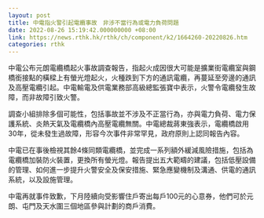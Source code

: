 ```yaml
---
layout: post
title: 中電指火警引起電纜事故　非涉不當行為或電力負荷問題
date: 2022-08-26 15:19:42.000000000 +08:00
link: https://news.rthk.hk/rthk/ch/component/k2/1664260-20220826.htm
categories: rthk
---
```


中電公布元朗電纜橋起火事故調查報告，指起火成因很大可能是擴業街電纜室與鋼橋銜接點的橫樑上有螢光燈起火，火種跌到下方的通訊電纜，再蔓延至旁邊的通訊及高壓電纜引起。中電輸電及供電業務部高級總監張寶中表示，火警令電纜發生故障，而非故障引致火警。

調查小組排除多個可能性，包括事故並不涉及不正當行為，亦與電力負荷、電力保護系統、炎熱天氣及電纜橋內高壓電纜無關。中電總裁蔣東強表示，電纜橋啟用30年，從未發生過故障，形容今次事件非常罕見，政府原則上認同報告內容。

中電已在事後檢視其餘4條同類電纜橋，並完成一系列額外緩減風險措施，包括為電纜橋加裝防火裝置，更換所有螢光燈。報告提出五大範疇的建議，包括低壓設備的管理、如何進一步提升火警安全及保安措施、緊急應變機制及溝通、供電的通訊系統，以及設施管理。

中電再就事件致歉，下月陸續向受影響住戶寄出每戶100元的心意券，他們可於元朗、屯門及天水圍三個地區參與計劃的商戶消費。

